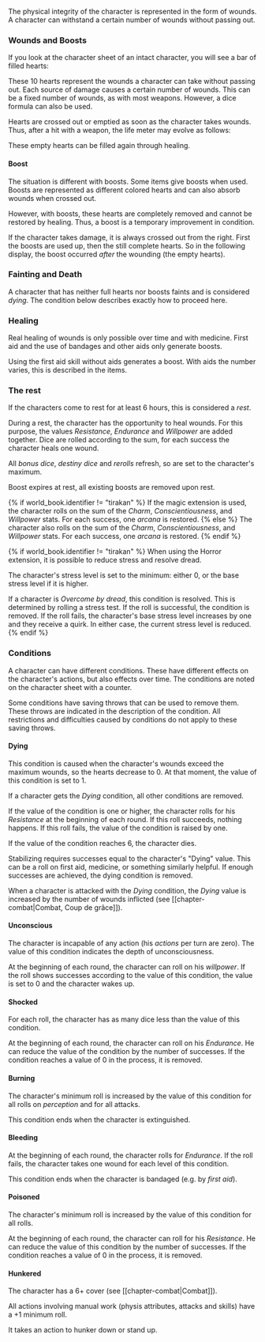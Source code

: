 The physical integrity of the character is represented in the form of wounds. A character can withstand a certain number of wounds without passing out. 

### Wounds and Boosts

If you look at the character sheet of an intact character, you will see a bar of filled hearts:

<i class="fas fa-heart fa-2x text-danger"></i>
<i class="fas fa-heart fa-2x text-danger"></i>
<i class="fas fa-heart fa-2x text-danger"></i>
<i class="fas fa-heart fa-2x text-danger"></i>
<i class="fas fa-heart fa-2x text-danger"></i>
<i class="fas fa-heart fa-2x text-danger"></i>
<i class="fas fa-heart fa-2x text-danger"></i>
<i class="fas fa-heart fa-2x text-danger"></i>
<i class="fas fa-heart fa-2x text-danger"></i>
<i class="fas fa-heart fa-2x text-danger"></i>

These 10 hearts represent the wounds a character can take without passing out. Each source of damage causes a certain number of wounds. This can be a fixed number of wounds, as with most weapons. However, a dice formula can also be used. 

Hearts are crossed out or emptied as soon as the character takes wounds. Thus, after a hit with a weapon, the life meter may evolve as follows:

<i class="fas fa-heart fa-2x text-danger"></i>
<i class="fas fa-heart fa-2x text-danger"></i>
<i class="fas fa-heart fa-2x text-danger"></i>
<i class="fas fa-heart fa-2x text-danger"></i>
<i class="far fa-heart fa-2x text-danger"></i>
<i class="far fa-heart fa-2x text-danger"></i>
<i class="far fa-heart fa-2x text-danger"></i>
<i class="far fa-heart fa-2x text-danger"></i>
<i class="far fa-heart fa-2x text-danger"></i>
<i class="far fa-heart fa-2x text-danger"></i>

These empty hearts can be filled again through healing. 

#### Boost

The situation is different with boosts. Some items give boosts when used. Boosts are represented as different colored hearts and can also absorb wounds when crossed out. 

However, with boosts, these hearts are completely removed and cannot be restored by healing. Thus, a boost is a temporary improvement in condition.

If the character takes damage, it is always crossed out from the right. First the boosts are used up, then the still complete hearts. So in the following display, the boost occurred *after* the wounding (the empty hearts).

<i class="fas fa-heart fa-2x text-danger"></i>
<i class="fas fa-heart fa-2x text-danger"></i>
<i class="fas fa-heart fa-2x text-danger"></i>
<i class="fas fa-heart fa-2x text-danger"></i>
<i class="fas fa-heart fa-2x text-danger"></i>
<i class="fas fa-heart fa-2x text-danger"></i>
<i class="fas fa-heart fa-2x text-danger"></i>
<i class="far fa-heart fa-2x text-danger"></i>
<i class="far fa-heart fa-2x text-danger"></i>
<i class="far fa-heart fa-2x text-danger"></i>
<i class="fas fa-heart fa-2x text-info"></i>

### Fainting and Death

A character that has neither full hearts nor boosts faints and is considered *dying*. The condition below describes exactly how to proceed here.

### Healing

Real healing of wounds is only possible over time and with medicine. First aid and the use of bandages and other aids only generate boosts. 

Using the first aid skill without aids generates a boost. With aids the number varies, this is described in the items. 

### The rest

If the characters come to rest for at least 6 hours, this is considered a *rest*.

During a rest, the character has the opportunity to heal wounds. For this purpose, the values *Resistance*, *Endurance* and *Willpower* are added together. Dice are rolled according to the sum, for each success the character heals one wound.

All *bonus dice*, *destiny dice* and *rerolls* refresh, so are set to the character's maximum.

Boost expires at rest, all existing boosts are removed upon rest.

{% if world_book.identifier != "tirakan" %}
If the magic extension is used, the character rolls on the sum of the *Charm*, *Conscientiousness*, and *Willpower* stats. For each success, one *arcana* is restored.
{% else %}
The character also rolls on the sum of the *Charm*, *Conscientiousness*, and *Willpower* stats. For each success, one *arcana* is restored.
{% endif %}

{% if world_book.identifier != "tirakan" %}
When using the Horror extension, it is possible to reduce stress and resolve dread.

The character's stress level is set to the minimum: either 0, or the base stress level if it is higher.

If a character is *Overcome by dread*, this condition is resolved. This is determined by rolling a stress test. If the roll is successful, the condition is removed. If the roll fails, the character's base stress level increases by one and they receive a quirk. In either case, the current stress level is reduced.
{% endif %}

### Conditions

A character can have different conditions. These have different effects on the character's actions, but also effects over time. The conditions are noted on the character sheet with a counter.

Some conditions have saving throws that can be used to remove them. These throws are indicated in the description of the condition. All restrictions and difficulties caused by conditions do not apply to these saving throws.

#### Dying

This condition is caused when the character's wounds exceed the maximum wounds, so the hearts decrease to 0. At that moment, the value of this condition is set to 1.

If a character gets the *Dying* condition, all other conditions are removed.

If the value of the condition is one or higher, the character rolls for his *Resistance* at the beginning of each round. If this roll succeeds, nothing happens. If this roll fails, the value of the condition is raised by one.

If the value of the condition reaches 6, the character dies.

Stabilizing requires successes equal to the character's "Dying" value. This can be a roll on first aid, medicine, or something similarly helpful. If enough successes are achieved, the dying condition is removed.

When a character is attacked with the *Dying* condition, the *Dying* value is increased by the number of wounds inflicted (see [[chapter-combat|Combat, Coup de grâce]]).

#### Unconscious

The character is incapable of any action (his *actions* per turn are zero). The value of this condition indicates the depth of unconsciousness.

At the beginning of each round, the character can roll on his *willpower*. If the roll shows successes according to the value of this condition, the value is set to 0 and the character wakes up.

#### Shocked

For each roll, the character has as many dice less than the value of this condition.

At the beginning of each round, the character can roll on his *Endurance*. He can reduce the value of the condition by the number of successes. If the condition reaches a value of 0 in the process, it is removed.

#### Burning

The character's minimum roll is increased by the value of this condition for all rolls on *perception* and for all attacks.

This condition ends when the character is extinguished.

#### Bleeding

At the beginning of each round, the character rolls for *Endurance*. If the roll fails, the character takes one wound for each level of this condition.

This condition ends when the character is bandaged (e.g. by *first aid*).

#### Poisoned

The character's minimum roll is increased by the value of this condition for all rolls.

At the beginning of each round, the character can roll for his *Resistance*. He can reduce the value of this condition by the number of successes. If the condition reaches a value of 0 in the process, it is removed.

#### Hunkered

The character has a 6+ cover (see [[chapter-combat|Combat]]).

All actions involving manual work (physis attributes, attacks and skills) have a +1 minimum roll.

It takes an action to hunker down or stand up.
